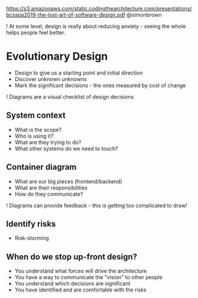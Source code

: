 https://s3.amazonaws.com/static.codingthearchitecture.com/presentations/bcsspa2019-the-lost-art-of-software-design.pdf
@simonbrown

! At some level, design is really about reducing anxiety - seeing the whole helps people feel better.

# Evolutionary Design

- Design to give us a starting point and initial direction
- Discover unknown unknowns
- Mark the significant decisions - the ones measured by cost of change


! Diagrams are a visual checklist of design decisions

## System context
* What is the scope?
* Who is using it?
* What are they trying to do?
* What other systems do we need to touch?

## Container diagram

* What are our big pieces (frontend/backend)
* What are their responsibilities
* How do they communicate?

! Diagrams can provide feedback - this is getting too complicated to draw!

## Identify risks
* Risk-storming

## When do we stop up-front design?

* You understand what forces will drive the architecture
* You have a way to communicate the "vision" to other people
* You understand which decisions are significant
* You have identified and are comfortable with the risks
